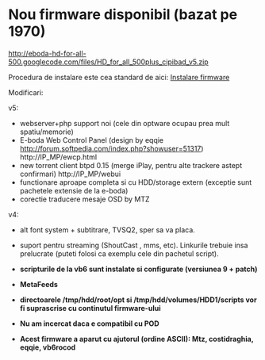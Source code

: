 # Nou firmware disponibil (bazat pe 1970) #

http://eboda-hd-for-all-500.googlecode.com/files/HD_for_all_500plus_cipibad_v5.zip

Procedura de instalare este cea standard de aici: [Instalare firmware](fw_install.md)

Modificari:

v5:
  * webserver+php support noi (cele din optware ocupau prea mult spatiu/memorie)
  * E-boda Web Control Panel (design by eqqie http://forum.softpedia.com/index.php?showuser=51317) http://IP_MP/ewcp.html
  * new torrent client btpd 0.15 (merge iPlay, pentru alte trackere astept confirmari) http://IP_MP/webui
  * functionare aproape completa si cu HDD/storage extern (exceptie sunt pachetele extensie de la e-boda)
  * corectie traducere mesaje OSD by MTZ


v4:
  * alt font system + subtitrare, TVSQ2, sper sa va placa.
  * suport pentru streaming (ShoutCast , mms, etc). Linkurile trebuie insa prelucrate (puteti folosi ca exemplu cele din pachetul script).
  * **scripturile de la vb6 sunt instalate si configurate (versiunea 9 + patch)**
  * **MetaFeeds**

  * **directoarele /tmp/hdd/root/opt si /tmp/hdd/volumes/HDD1/scripts vor fi suprascrise cu continutul firmware-ului**

  * **Nu am incercat daca e compatibil cu POD**

  * **Acest firmware a aparut cu ajutorul (ordine ASCII): Mtz, costidraghia, eqqie, vb6rocod**
